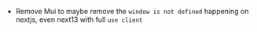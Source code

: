 - Remove Mui to maybe remove the `window is not defined` happening on nextjs, even next13 with full `use client`
